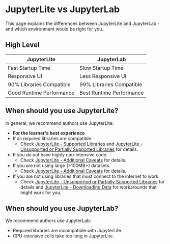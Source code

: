 # JupyterLite vs JupyterLab

This page explains the differences between JupyterLite and JupyterLab - and which environment would be right for you.

## High Level

| JupyterLite | JupyterLab |
|---|---|
| Fast Startup Time | Slow Startup Time |
| Responsive UI | Less Responsive UI |
| 90% Libraries Compatible | 99% Libraries Compatible |
| Good Runtime Performance | Best Runtime Performance |

## When should you use JupyterLite?

In general, we recommend authors use JupyterLite:
 - __For the learner's best experience__
 - If all required libraries are compatible.
   - Check [JupyterLite - Supported Libraries](/docs/labs/tools/jupyterlite/overview#supported-libraries) and [JupyterLite - Unsupported or Partially Supported Libraries](/docs/labs/tools/jupyterlite/overview#unsupported-or-partially-supported-libraries) for details.
 - If you do not have highly cpu-intensive code.
   - Check [JupyterLite - Additional Caveats](/docs/labs/tools/jupyterlite/overview#additional-caveats) for details.
 - If you are not using large (>100MB+) datasets.
   - Check [JupyterLite - Additional Caveats](/docs/labs/tools/jupyterlite/overview#additional-caveats) for details.
 - If you are not using libraries that must connect to the internet to work.
   - Check [JupyterLite - Unsupported or Partially Supported Libraries](/docs/labs/tools/jupyterlite/overview#unsupported-or-partially-supported-libraries) for details and [JupyterLite - Downloading Data](/docs/labs/tools/jupyterlite/overview#downloading-data) for workarounds that might work for you.

## When should you use JupyterLab?

We recommend authors use JupyterLab:
 - Required libraries are incompatible with JupyterLite.
 - CPU-intensive cells take too long in JupyterLite.
